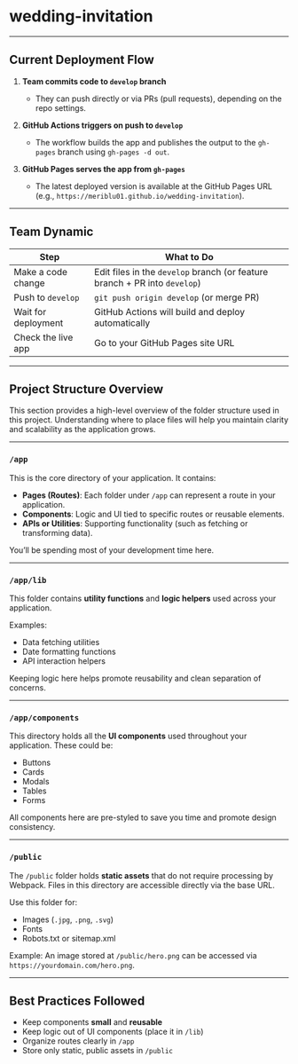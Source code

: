 # wedding-invitation

---

## Current Deployment Flow

1. **Team commits code to `develop` branch**

   - They can push directly or via PRs (pull requests), depending on the repo settings.

2. **GitHub Actions triggers on push to `develop`**

   - The workflow builds the app and publishes the output to the `gh-pages` branch using `gh-pages -d out`.

3. **GitHub Pages serves the app from `gh-pages`**

   - The latest deployed version is available at the GitHub Pages URL (e.g., `https://meriblu01.github.io/wedding-invitation`).

---

## Team Dynamic

| Step                | What to Do                                                                 |
| ------------------- | -------------------------------------------------------------------------- |
| Make a code change  | Edit files in the `develop` branch (or feature branch + PR into `develop`) |
| Push to `develop`   | `git push origin develop` (or merge PR)                                    |
| Wait for deployment | GitHub Actions will build and deploy automatically                         |
| Check the live app  | Go to your GitHub Pages site URL                                           |

---

## Project Structure Overview

This section provides a high-level overview of the folder structure used in this project. Understanding where to place files will help you maintain clarity and scalability as the application grows.

---

### `/app`

This is the core directory of your application. It contains:

- **Pages (Routes)**: Each folder under `/app` can represent a route in your application.
- **Components**: Logic and UI tied to specific routes or reusable elements.
- **APIs or Utilities**: Supporting functionality (such as fetching or transforming data).

You’ll be spending most of your development time here.

---

### `/app/lib`

This folder contains **utility functions** and **logic helpers** used across your application.

Examples:

- Data fetching utilities
- Date formatting functions
- API interaction helpers

Keeping logic here helps promote reusability and clean separation of concerns.

---

### `/app/components`

This directory holds all the **UI components** used throughout your application. These could be:

- Buttons
- Cards
- Modals
- Tables
- Forms

All components here are pre-styled to save you time and promote design consistency.

---

### `/public`

The `/public` folder holds **static assets** that do not require processing by Webpack. Files in this directory are accessible directly via the base URL.

Use this folder for:

- Images (`.jpg`, `.png`, `.svg`)
- Fonts
- Robots.txt or sitemap.xml

Example: An image stored at `/public/hero.png` can be accessed via `https://yourdomain.com/hero.png`.

---

## Best Practices Followed

- Keep components **small** and **reusable**
- Keep logic out of UI components (place it in `/lib`)
- Organize routes clearly in `/app`
- Store only static, public assets in `/public`
